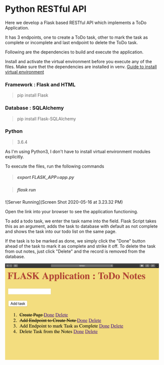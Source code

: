 # Python RESTful API

Here we develop a Flask based RESTful API which implements a ToDo Application.

It has 3 endpoints, one to create a ToDo task, other to mark the task as complete or incomplete and last endpoint to delete the ToDo task.

Following are the dependencies to build and execute the application.  

Install and activate the virtual environment before you execute any of the files. Make sure thet the dependencies are installed in venv. [Guide to install virtual environment](https://packaging.python.org/guides/installing-using-pip-and-virtual-environments/)

### Framework : Flask and HTML
> pip install Flask

### Database : SQLAlchemy
>pip install Flask-SQLAlchemy

### Python
> 3.6.4

As I'm using Python3, I don't have to install virtual environment modules explicitly.

To execute the files, run the following commands

> ##### export FLASK_APP=app.py

> ##### flask run

![Server Running](Screen Shot 2020-05-16 at 3.23.32 PM)

Open the link into your browser to see the application functioning.

To add a todo task, we enter the task name into the field. Flask Script takes this as an argument, adds the task to database with default as not complete and shows the task into our todo list on the same page.

If the task is to be marked as done, we simply click the "Done" button ahead of the task to mark it as complete and strike it off. To delete the task from out notes, just click "Delete" and the record is removed from the database.

![Basic Look of the application](hv.png)
